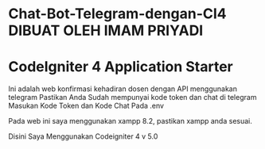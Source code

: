 # Chat-Bot-Telegram-dengan-CI4 DIBUAT OLEH IMAM PRIYADI

# CodeIgniter 4 Application Starter

Ini adalah web konfirmasi kehadiran dosen dengan API menggunakan telegram Pastikan Anda Sudah mempunyai kode token dan chat di telegram Masukan Kode Token dan Kode Chat Pada .env

Pada web ini saya menggunakan xampp 8.2, pastikan xampp anda sesuai.

Disini Saya Menggunakan Codeigniter 4 v 5.0
